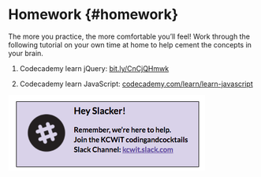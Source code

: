 # Homework {#homework}

The more you practice, the more comfortable you’ll feel!  Work through the following tutorial on your own time at home to help cement the concepts in your brain. 

1.  Codecademy learn jQuery: [bit.ly/CnCjQHmwk](http://bit.ly/CnCjQHmwk)

2. Codecademy learn JavaScript: [codecademy.com/learn/learn-javascript](https://www.codecademy.com/learn/learn-javascript)

[![](/images/slack.png)](http://kcwit.slack.com)